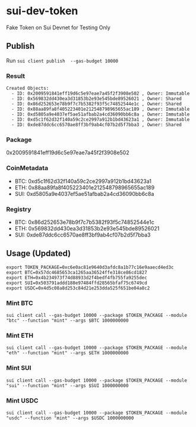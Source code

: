 # sui-dev-token

Fake Token on Sui Devnet for Testing Only

## Publish

Run
`sui client publish  --gas-budget 10000`

### Result

```
Created Objects:
  - ID: 0x2009591841eff19d6c5e97eae7a45f2f3908e502 , Owner: Immutable
  - ID: 0x569832dd430ea3d31853b2e93e545bde89526021 , Owner: Shared
  - ID: 0x86d252653e78b9f7c7b5382f93f5c74852544e1c , Owner: Shared
  - ID: 0x88aa89fa8f405223401e212548798965655ac189 , Owner: Immutable
  - ID: 0xd5805a9e4037ef5ae51afbab2a4cd36090bb6c8a , Owner: Immutable
  - ID: 0xd5c1f62d32f140a59c2ce2997a912b1bd43623a1 , Owner: Immutable
  - ID: 0xde87ddc6cc6570ae8ff3bf9ab4cf07b2d5f7bba3 , Owner: Shared
```

### Package
0x2009591841eff19d6c5e97eae7a45f2f3908e502

### CoinMetadata
* BTC: 0xd5c1f62d32f140a59c2ce2997a912b1bd43623a1
* ETH: 0x88aa89fa8f405223401e212548798965655ac189
* SUI: 0xd5805a9e4037ef5ae51afbab2a4cd36090bb6c8a


### Registry
* BTC: 0x86d252653e78b9f7c7b5382f93f5c74852544e1c
* ETH: 0x569832dd430ea3d31853b2e93e545bde89526021
* SUI: 0xde87ddc6cc6570ae8ff3bf9ab4cf07b2d5f7bba3


## Usage (Updated)

```
export TOKEN_PACKAGE=0xc6e0ac81e9640d3afdc8a1b77c16e9aaecd4ed3c
export BTC=0x57dc4685653ca1265aa36524ffe318ce86cd1827
export ETH=0x4b234973f74d88933d2f4bedf4fb755fa9255dec
export SUI=0x503791addd188e97484ffd28565bfaf75c6749cd
export USDC=0x4d5c08a8d253c84d21e253dda525f651be04a8c2
```

### Mint BTC
`sui client call --gas-budget 10000 --package $TOKEN_PACKAGE --module "btc" --function "mint" --args $BTC 1000000000`

### Mint ETH
`sui client call --gas-budget 10000 --package $TOKEN_PACKAGE --module "eth" --function "mint" --args $ETH 1000000000`

### Mint SUI
`sui client call --gas-budget 10000 --package $TOKEN_PACKAGE --module "sui" --function "mint" --args $SUI 1000000000`

### Mint USDC
`sui client call --gas-budget 10000 --package $TOKEN_PACKAGE --module "usdc" --function "mint" --args $USDC 1000000000`

